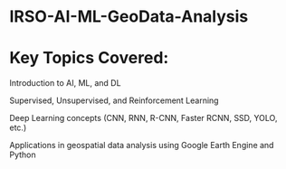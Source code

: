 # IRSO-AI-ML-GeoData-Analysis
# Key Topics Covered:

Introduction to AI, ML, and DL

Supervised, Unsupervised, and Reinforcement Learning

Deep Learning concepts (CNN, RNN, R-CNN, Faster RCNN, SSD, YOLO, etc.)

Applications in geospatial data analysis using Google Earth Engine and Python

